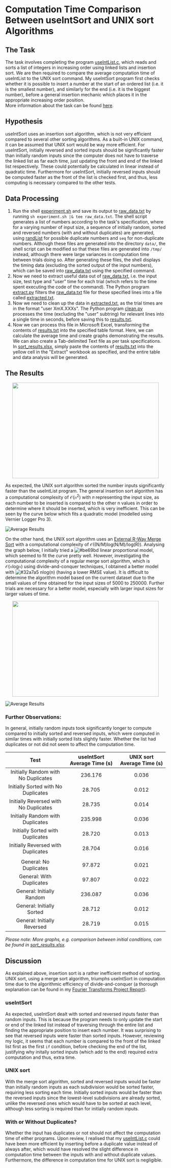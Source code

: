 # Computation Time Comparison Between useIntSort and UNIX sort Algorithms

## The Task
The task involves completing the program [useIntList.c](useIntList.c), which reads and sorts a list of integers in increasing order using linked lists and insertion sort. We are then required to compare the average computation time of useIntList to the UNIX sort command.
My useIntSort program first checks whether it is possible to insert a number at the start of an ordered list (i.e. it is the smallest number), and similarly for the end (i.e. it is the biggest number), before a general insertion mechanic which places it in the appropriate increasing order position.  
More information about the task can be found [here](https://cgi.cse.unsw.edu.au/~cs2521/20T2/labs/week01/index.php). 

## Hypothesis
useIntSort uses an insertion sort algorithm, which is not very efficient compared to several other sorting algorithms. As a built-in UNIX command, it can be assumed that UNIX sort would be way more efficient. For useIntSort, initially reversed and sorted inputs should be significantly faster than initially random inputs since the computer does not have to traverse the linked list as far each time, just updating the front and end of the linked list respectively. These could potentially be calculated in linear instead of quadratic time. Furthermore for useIntSort, initially reversed inputs should be computed faster as the front of the list is checked first, and thus, less computing is necessary compared to the other tests. 

## Data Processing
1. Run the shell [experiment.sh](experiment.sh) and save its output to [raw_data.txt](raw_data.txt) by running `sh experiment.sh |& tee raw_data.txt`. The shell script generates a list of numbers according to the task's specification, where for a varying number of input size, a sequence of initially random, sorted and reversed numbers (with and without duplicates) are generated, using [randList](randList) for possible duplicate numbers and `seq` for non-duplicate numbers. Although these files are generated into the directory `data/`, the shell script can be modified so that these files are generated into `/tmp/` instead, although there were large variances in computation time between trials doing so. After generating these files, the shell displays the timing data (excluding the sorted output of the input numbers), which can be saved into [raw_data.txt](raw_data.txt) using the specified command.
1. Now we need to extract useful data out of [raw_data.txt](raw_data.txt), i.e. the input size, test type and "user" time for each trial (which refers to the time spent executing the code of the command). The Python program [extract.py](extract.py) filters the [raw_data.txt](raw_data.txt) file for these specified lines into a file called [extracted.txt](extract.txt).
1. Now we need to clean up the data in [extracted.txt](extract.txt), as the trial times are in the format "user	XmX.XXXs". The Python program [clean.py](clean.py) processes the time (excluding the "user" subtring) for relevant lines into a single time in seconds, before saving this to [results.txt](results.txt).
1. Now we can process this file in Microsoft Excel, transforming the contents of [results.txt](results.txt) into the specified table format. Here, we can calculate the average time and create graphs demonstrating the results. We can also create a Tab-delimited Text file as per task specifications. In [sort_results.xlsx](sort_results.xlsx), simply paste the contents of [results.txt](results.txt) into the yellow cell in the "Extract" workbook as specified, and the entire table and data analysis will be generated.

## The Results
<p align="center">
  <img width="460" height="300" src="/images/sort_comparison.png">
</p>

As expected, the UNIX sort algorithm sorted the number inputs significantly faster than the useIntList program. The general insertion sort algorithm has a computational complexity of 𝒪(𝑛<sup>2</sup>) with 𝑛 representing the input size, as each number to be inserted is compared to the other n values in order to determine where it should be inserted, which is very inefficient. This can be seen by the curve below which fits a quadratic model (modelled using Vernier Logger Pro 3).

![Average Results](/images/useIntList_avg.png)

On the other hand, the UNIX sort algorithm uses an [External R-Way Merge Sort](http://vkundeti.blogspot.com/2008/03/tech-algorithmic-details-of-unix-sort.html) with a computational complexity of 𝒪((N/M)log(N/M)/log(R)). Analysing the graph below, I initially tried a ![#be69bd](https://via.placeholder.com/15/be69bd/000000?text=+) linear proportional model, which seemed to fit the curve pretty well. However, investigating the computational complexity of a regular merge sort algorithm, which is 𝒪(𝑛log𝑛) using divide-and-conquer techniques, I obtained a better model with ![#32a7a5](https://via.placeholder.com/15/32a7a5/000000?text=+) nlog(n) (having a lower RMSE value). It is difficult to determine the algorithm model based on the current dataset due to the small values of time obtained for the input sizes of 5000 to 250000. Further trials are necessary for a better model, especially with larger input sizes for larger values of time. 

<p align="center">
  <img width="460" height="300" src="ttp://www.fillmurray.com/460/300">
</p>

![Average Results](/images/sort_average_model.png)

### Further Observations:
In general, initially random inputs took significantly longer to compute compared to initially sorted and reversed inputs, which were computed in similar times with initially sorted lists slightly faster. Whether the list had duplicates or not did not seem to affect the computation time. 

| Test | useIntSort Average Time (s) | UNIX sort Average Time (s) |
| :--: | :-------------------------: | :------------------------: |
| Initially Random with No Duplicates | 236.176 | 0.036 |
| Initially Sorted with No Duplicates |	28.705 |	0.012 |
| Initially Reversed with No Duplicates	| 28.735 | 0.014 |
| Initially Random with Duplicates | 235.998 | 0.036 |
| Initially Sorted with Duplicates | 28.720 |	0.013 |
| Initially Reversed with Duplicates | 28.704 | 0.016 |
| | | |
| General: No Duplicates | 97.872 |	0.021 |
| General: With Duplicates | 97.807 | 0.022 |
| General: Initially Random |	236.087 |	0.036 |
| General: Initially Sorted	| 28.712 | 0.012 |
| General: Initially Reversed | 28.719 | 0.015 |

*Please note: More graphs, e.g. comparison between initial conditions, can be found in [sort_results.xlsx](sort_results.xlsx).*

## Discussion
As explained above, insertion sort is a rather inefficient method of sorting. UNIX sort, using a merge sort algorithm, triumphs useIntSort in computation time due to the algorithmic efficiency of divide-and-conquer (a thorough explanation can be found in my [Fourier Transforms Project Report](https://github.com/axieax/fourier/)).

### useIntSort
As expected, useIntSort dealt with sorted and reversed inputs faster than random inputs. This is because the program needs to only update the start or end of the linked list instead of traversing through the entire list and finding the appropriate position to insert each number. It was surprising to see that reversed inputs were faster than sorted inputs. However, reviewing my logic, it seems that each number is compared to the front of the linked list first as the first `if` condition, before checking the end of the list, justifying why initally sorted inputs (which add to the end) required extra computation and thus, extra time.

### UNIX sort
With the merge sort algorithm, sorted and reversed inputs would be faster than initially random inputs as each subdivision would be sorted faster, requiring less sorting each time. Initially sorted inputs would be faster than the reversed inputs since the lowest-level subdivisions are already sorted, unlike the reversed ones which would have to be sorted at each level, although less sorting is required than for initially random inputs.

### With or Without Duplicates?
Whether the input has duplicates or not should not affect the computation time of either programs. Upon review, I realised that my [useIntList.c](useIntList.c) could have been more efficient by inserting before a duplicate value instead of always after, which would have resolved the slight difference in computation time between the inputs with and without duplicate values. Furthermore, the difference in computation time for UNIX sort is negligible.
